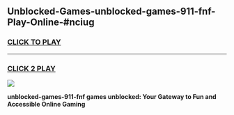 
## Unblocked-Games-unblocked-games-911-fnf-Play-Online-#nciug
<h3>
<a href="https://premium.freeplayer.one?title=unblocked-games-911-fnf&ref=27F">CLICK TO PLAY</a></h3>
<hr>

<h3>
<a href="https://premium.freeplayer.one?title=unblocked-games-911-fnf&ref=27F">CLICK 2 PLAY</a>
  
</h3>

<a href="https://premium.freeplayer.one?title=unblocked-games-911-fnf&ref=27F"><img src="https://clearcache.store/games.png"></a>


**unblocked-games-911-fnf games unblocked: Your Gateway to Fun and Accessible Online Gaming**

